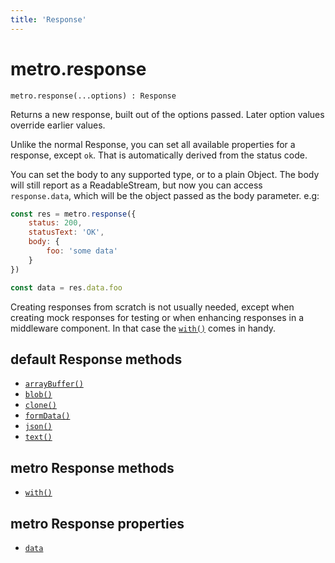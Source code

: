 ```yaml
---
title: 'Response'
---
```

# metro.response

```
metro.response(...options) : Response
```

Returns a new response, built out of the options passed. Later option values override earlier values. 

Unlike the normal Response, you can set all available properties for a response, except `ok`. That is automatically derived from the status code.

You can set the body to any supported type, or to a plain Object. The body will still report as a ReadableStream, but now you can access `response.data`, which will be the object passed as the body parameter. e.g:

```javascript
const res = metro.response({
	status: 200,
	statusText: 'OK',
	body: {
		foo: 'some data'
	}
})

const data = res.data.foo
```

Creating responses from scratch is not usually needed, except when creating mock responses for testing or when enhancing responses in a middleware component. In that case the [`with()`](./with.md) comes in handy.

## default Response methods

- [`arrayBuffer()`](https://developer.mozilla.org/en-US/docs/Web/API/Response/arrayBuffer)
- [`blob()`](https://developer.mozilla.org/en-US/docs/Web/API/Response/blob)
- [`clone()`](https://developer.mozilla.org/en-US/docs/Web/API/Response/clone)
- [`formData()`](https://developer.mozilla.org/en-US/docs/Web/API/Response/clone)
- [`json()`](https://developer.mozilla.org/en-US/docs/Web/API/Response/json)
- [`text()`](https://developer.mozilla.org/en-US/docs/Web/API/Response/text)

## metro Response methods

- [`with()`](./with.md)

## metro Response properties

- [`data`](./data.md)
